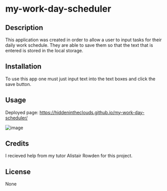 # my-work-day-scheduler

## Description

This application was created in order to allow a user to input tasks for their daily work schedule. They are able to save them so that the text that is entered is stored in the local storage.

## Installation

To use this app one must just input text into the text boxes and click the save button.

## Usage

Deployed page: https://hiddenintheclouds.github.io/my-work-day-scheduler/

![image](https://github.com/HiddenInTheClouds/my-work-day-scheduler/assets/130003909/d42c8abe-c171-454a-9fcd-b828ab42a4f3)

## Credits

I recieved help from my tutor Alistair Rowden for this project.

## License

None
